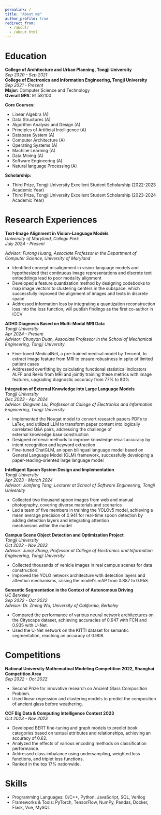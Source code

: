 ```yaml
---
permalink: /
title: "About me"
author_profile: true
redirect_from: 
  - /about/
  - /about.html
---
```


# Education
**College of Architecture and Urban Planning, Tongji University**  
_Sep 2020 - Sep 2021_  
**College of Electronics and Information Engineering, Tongji University**  
_Sep 2021 - Present_  
**Major:** Computer Science and Technology  
**Overall GPA:** 91.58/100  

**Core Courses:**  
- Linear Algebra (A)  
- Data Structures (A)  
- Algorithm Analysis and Design (A)  
- Principles of Artificial Intelligence (A)  
- Database System (A)  
- Computer Architecture (A)
- Operating Systems (A)
- Machine Learning (A)  
- Data Mining (A)
- Software Engineering (A)
- Natural language Processing (A)

**Scholarship:**  
- Third Prize, Tongji University Excellent Student Scholarship (2022-2023 Academic Year)
- Third Prize, Tongji University Excellent Student Scholarship (2023-2024 Academic Year)  

# Research Experiences
**Text-Image Alignment in Vision-Language Models**  
_University of Maryland, College Park_  
_July 2024 - Present_  

_Advisor: Furong Huang, Associate Professor in the Department of Computer Science, University of Maryland_

- Identified concept misalignment in vision-language models and hypothesized that continuous image representations and discrete text embeddings lead to poor modality alignment
- Developed a feature quantization method by designing codebooks to map image vectors to clustering centers in the subspace, which successfully improved the alignment of images and texts     in discrete space
- Addressed information loss by integrating a quantization reconstruction loss into the loss function, will publish findings as the first co-author in ICCV 

**ADHD Diagnosis Based on Multi-Modal MRI Data**  
_Tongji University_  
_Apr 2024 - Present_  
_Advisor: Chunyan Duan, Associate Professor in the School of Mechanical Engineering, Tongji University_  

- Fine-tuned MedicalNet, a pre-trained medical model by Tencent, to extract image feature from MRI to ensure robustness in spite of limited patient cases
- Addressed overfitting by calculating functional statistical indicators ALFF and ReHo from MRI and jointly training these metrics with image features, upgrading diagnostic accuracy from     77% to 80% 

**Integration of External Knowledge into Large Language Models**  
_Tongji University_  
_Dec 2023 - Apr 2024_  
_Advisor: Qingwen Liu, Professor at College of Electronics and Information Engineering, Tongji University_

- Implemented the Nougat model to convert research papers PDFs to LaTex, and utilized LLM to transform paper content into logically correlated Q&A pairs, addressing the challenge of       
  external knowledge base construction  
- Designed retrieval methods to improve knowledge recall accuracy by intent recognition and keyword extraction 
- Fine-tuned ChatGLM, an open bilingual language model based on General Language Model (GLM) framework, successfully developing a paper-reading-oriented large language model

**Intelligent Spoon System Design and Implementation**  
_Tongji University_  
_Apr 2023 - March 2024_  
_Advisor: Jianfeng Tang, Lecturer at School of Software Engineering, Tongji University_  

- Collected two thousand spoon images from web and manual photography, covering diverse materials and scenarios  
- Led a team of five members in training the YOLOv5 model, achieving a mean average precision of 0.941 for real-time spoon detection by adding detection layers and integrating attention   
  mechanisms within the model  

**Campus Scene Object Detection and Optimization Project**  
_Tongji University_  
_Oct 2022 - Nov 2022_  
_Advisor: Junqi Zhang, Professor at College of Electronics and Information Engineering, Tongji University_  

- Collected thousands of vehicle images in real campus scenes for data construction.  
- Improved the YOLO network architecture with detection layers and attention mechanisms, raising the model's mAP from 0.887 to 0.958.  

**Semantic Segmentation in the Context of Autonomous Driving**  
_UC Berkeley_  
_Sep 2022 - Oct 2022_  
_Advisor: Dr. Zheng Wu, University of California, Berkeley_  

- Compared the performance of various neural network architectures on the Cityscape dataset, achieving accuracies of 0.947 with FCN and 0.935 with U-Net.  
- Used the U-Net network on the KITTI dataset for semantic segmentation, reaching an accuracy of 0.908.  

# Competitions
**National University Mathematical Modeling Competition 2022, Shanghai Competition Area**  
_Sep 2022 - Oct 2022_  
- Second Prize for innovative research on Ancient Glass Composition Problem.  
- Used linear regression and clustering models to predict the composition of ancient glass before weathering.  

**CCF Big Data & Computing Intelligence Contest 2023**  
_Oct 2023 - Nov 2023_  
- Developed BERT fine-tuning and graph models to predict book categories based on textual attributes and relationships, achieving an accuracy of 0.62.  
- Analyzed the effects of various encoding methods on classification performance.  
- Addressed class imbalance using undersampling, weighted loss functions, and triplet loss functions.  
- Ranked in the top 17% nationwide.  

# Skills
- Programming Languages: C/C++, Python, JavaScript, SQL, Verilog
- Frameworks & Tools: PyTorch, TensorFlow, NumPy, Pandas, Docker, Flask, Vue, MySQL
